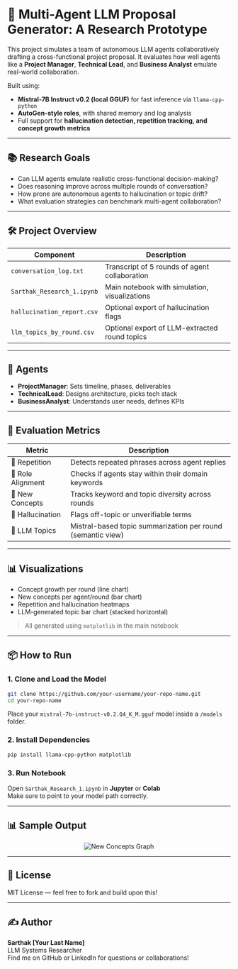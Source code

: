 # 🤖 Multi-Agent LLM Proposal Generator: A Research Prototype

This project simulates a team of autonomous LLM agents collaboratively drafting a cross-functional project proposal. It evaluates how well agents like a **Project Manager**, **Technical Lead**, and **Business Analyst** emulate real-world collaboration.

Built using:
- **Mistral-7B Instruct v0.2 (local GGUF)** for fast inference via `llama-cpp-python`
- **AutoGen-style roles**, with shared memory and log analysis
- Full support for **hallucination detection, repetition tracking, and concept growth metrics**

---

## 📚 Research Goals

- Can LLM agents emulate realistic cross-functional decision-making?
- Does reasoning improve across multiple rounds of conversation?
- How prone are autonomous agents to hallucination or topic drift?
- What evaluation strategies can benchmark multi-agent collaboration?

---

## 🛠️ Project Overview

| Component              | Description                                       |
|------------------------|---------------------------------------------------|
| `conversation_log.txt` | Transcript of 5 rounds of agent collaboration     |
| `Sarthak_Research_1.ipynb` | Main notebook with simulation, visualizations   |
| `hallucination_report.csv` | Optional export of hallucination flags         |
| `llm_topics_by_round.csv`  | Optional export of LLM-extracted round topics |

---

## 💬 Agents

- **ProjectManager**: Sets timeline, phases, deliverables
- **TechnicalLead**: Designs architecture, picks tech stack
- **BusinessAnalyst**: Understands user needs, defines KPIs

---

## 🧠 Evaluation Metrics

| Metric              | Description                                                  |
|---------------------|--------------------------------------------------------------|
| 🔁 Repetition        | Detects repeated phrases across agent replies                |
| 🎯 Role Alignment    | Checks if agents stay within their domain keywords           |
| 🧠 New Concepts      | Tracks keyword and topic diversity across rounds             |
| 🚨 Hallucination     | Flags off-topic or unverifiable terms                        |
| 🧩 LLM Topics        | Mistral-based topic summarization per round (semantic view) |

---

## 📊 Visualizations

- Concept growth per round (line chart)
- New concepts per agent/round (bar chart)
- Repetition and hallucination heatmaps
- LLM-generated topic bar chart (stacked horizontal)

> All generated using `matplotlib` in the main notebook

---

## 📦 How to Run

### 1. Clone and Load the Model
```bash
git clone https://github.com/your-username/your-repo-name.git
cd your-repo-name
```

Place your `mistral-7b-instruct-v0.2.Q4_K_M.gguf` model inside a `/models` folder.

### 2. Install Dependencies
```bash
pip install llama-cpp-python matplotlib
```

### 3. Run Notebook
Open `Sarthak_Research_1.ipynb` in **Jupyter** or **Colab**  
Make sure to point to your model path correctly.

---

## 📊 Sample Output

<p align="center">
  <img src="https://placehold.co/600x300?text=Concepts+Per+Round" alt="New Concepts Graph">
</p>

---

## 📄 License

MIT License — feel free to fork and build upon this!

---

## ✍️ Author

**Sarthak [Your Last Name]**  
LLM Systems Researcher  
Find me on GitHub or LinkedIn for questions or collaborations!
